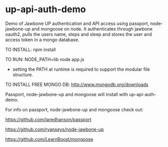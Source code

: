 up-api-auth-demo
================

Demo of Jawbone UP authentication and API access using passport, node-jawbone-up and mongoose on node.  It authenticates through jawbone oauth2, pulls the users name, steps and sleep and stores the user and access token in a mongo database.

TO INSTALL: npm install

TO RUN: NODE_PATH=lib node app.js

  - setting the PATH at runtime is required to support the modular file structure. 

TO INSTALL FREE MONGO DB: http://www.mongodb.org/downloads

Passport, node-jawbone-up and mongoose will install with up-api-auth-demo.

For info on passport, node-jawbone-up and mongoose check out:

https://github.com/jaredhanson/passport

https://github.com/ryanseys/node-jawbone-up

https://github.com/LearnBoost/mongoose

